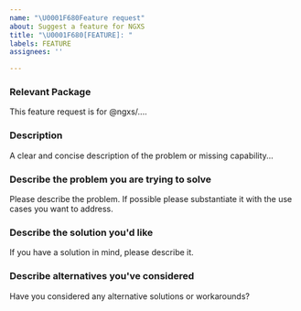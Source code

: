 ```yaml
---
name: "\U0001F680Feature request"
about: Suggest a feature for NGXS
title: "\U0001F680[FEATURE]: "
labels: FEATURE
assignees: ''

---
```


### Relevant Package
<!-- Can you pin-point one or more @ngxs/* packages the are relevant for this feature request? -->
<!-- ✍️edit: --> This feature request is for @ngxs/....


### Description
<!-- ✍️--> A clear and concise description of the problem or missing capability...


### Describe the problem you are trying to solve
<!-- ✍️--> Please describe the problem. If possible please substantiate it with the use cases you want to address.


### Describe the solution you'd like
<!-- ✍️--> If you have a solution in mind, please describe it.


### Describe alternatives you've considered
<!-- ✍️--> Have you considered any alternative solutions or workarounds?
